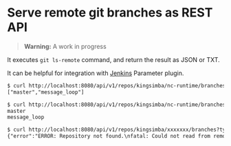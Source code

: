 # Serve remote git branches as REST API

> **Warning:** A work in progress

It executes `git ls-remote` command, and return the result as JSON or TXT.

It can be helpful for integration with [Jenkins](https://www.jenkins.io/) Parameter plugin.

```txt
$ curl http://localhost:8080/api/v1/repos/kingsimba/nc-runtime/branches
["master","message_loop"]

$ curl http://localhost:8080/api/v1/repos/kingsimba/nc-runtime/branches?type=txt
master
message_loop

$ curl http://localhost:8080/api/v1/repos/kingsimba/xxxxxxx/branches?type=txt
{"error":"ERROR: Repository not found.\nfatal: Could not read from remote repository.\n\nPlease make sure you have the correct access rights\nand the repository exists.\n"}
```
